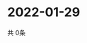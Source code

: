 # 2022-01-29
  共 0条

  <!-- BEGIN -->
  <!-- 最后更新时间Sat Jan 29 2022 15:03:02 GMT+0000 (Coordinated Universal Time) -->
  
  <!-- END -->
  
  